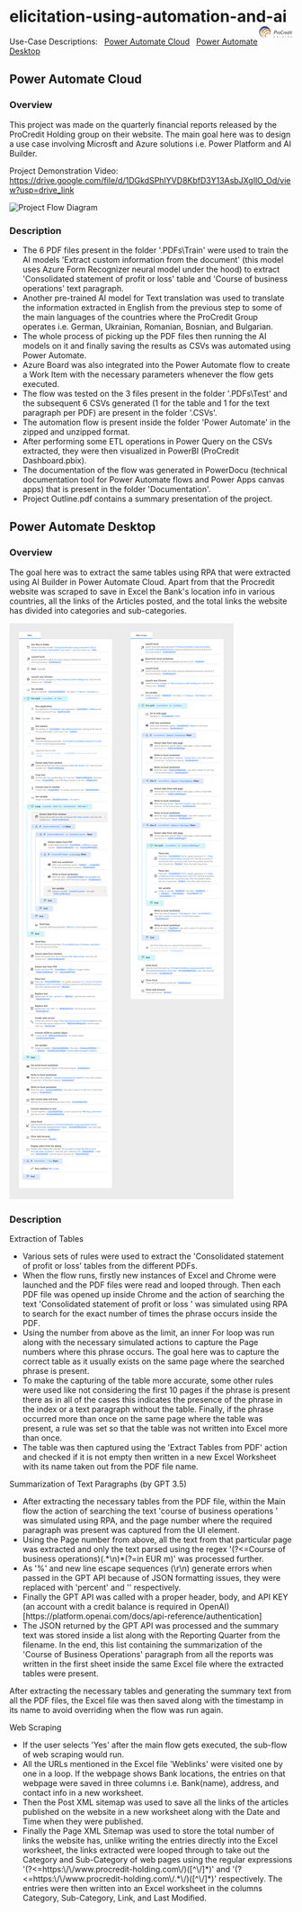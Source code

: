 # elicitation-using-automation-and-ai <img src='./Power_Automate_Cloud/Documentation/1200px-ProCredit_Holding_logo.png' width="12%" alt="Company logo" align="right"> 
Use-Case Descriptions: &nbsp;&nbsp;<a href="#PACLoud">Power Automate Cloud</a> &nbsp;&nbsp;<a href="#PADesktop">Power Automate Desktop</a>
## Power Automate Cloud
### Overview
This project was made on the quarterly financial reports released by the ProCredit Holding group on their website.
The main goal here was to design a use case involving Microsft and Azure solutions i.e. Power Platform and AI Builder.

Project Demonstration Video: https://drive.google.com/file/d/1DGkdSPhIYVD8KbfD3Y13AsbJXgIlO_Od/view?usp=drive_link

<img src='./Power_Automate_Cloud/Documentation/flow-detailed.svg' alt="Project Flow Diagram">

### Description
<ul>
  <a id="PACLoud"><li>The 6 PDF files present in the folder '.PDFs\Train' were used to train the AI models 'Extract custom information from the document' (this model uses Azure Form Recognizer neural model under the hood) to extract 'Consolidated statement of profit or loss' table and 'Course of business operations' text paragraph.</li></a>
  <li>Another pre-trained AI model for Text translation was used to translate the information extracted in English from the previous step to some of the main languages of the countries where the ProCredit Group operates i.e. German, Ukrainian, Romanian, Bosnian, and Bulgarian.</li>
  <li>The whole process of picking up the PDF files then running the AI models on it and finally saving the results as CSVs was automated using Power Automate.</li>
  <li>Azure Board was also integrated into the Power Automate flow to create a Work Item with the necessary parameters whenever the flow gets executed.</li>
  <li>The flow was tested on the 3 files present in the folder '.PDFs\Test' and the subsequent 6 CSVs generated (1 for the table and 1 for the text paragraph per PDF) are present in the folder '.CSVs'.</li>
  <li>The automation flow is present inside the folder 'Power Automate' in the zipped and unzipped format.</li>
  <li>After performing some ETL operations in Power Query on the CSVs extracted, they were then visualized in PowerBI (ProCredit Dashboard.pbix).</li>
  <li>The documentation of the flow was generated in PowerDocu (technical documentation tool for Power Automate flows and Power Apps canvas apps) that is present in the folder 'Documentation'.</li>
  <li>Project Outline.pdf contains a summary presentation of the project.</li>
</ul>

## Power Automate Desktop
### Overview
<p>The goal here was to extract the same tables using RPA that were extracted using AI Builder in Power Automate Cloud. Apart from that the Procredit website was scraped to save in Excel the Bank's location info in various countries, all the links of the Articles posted, and the total links the website has divided into categories and sub-categories.</p>
<img src='./Power_Automate_Desktop/Flow.png' alt="PA_Desktop Flows Image">

### Description
<a id="PADesktop"><p>Extraction of Tables</p></a>
<ul>
<li>Various sets of rules were used to extract the 'Consolidated statement of profit or loss' tables from the different PDFs.</li>
<li>When the flow runs, firstly new instances of Excel and Chrome were launched and the PDF files were read and looped through. Then each PDF file was opened up inside Chrome and the action of searching the text 'Consolidated statement of profit or loss ' was simulated using RPA to search for the exact number of times the phrase occurs inside the PDF.</li>
<li>Using the number from above as the limit, an inner For loop was run along with the necessary simulated actions to capture the Page numbers where this phrase occurs. The goal here was to capture the correct table as it usually exists on the same page where the searched phrase is present.</li>
<li>To make the capturing of the table more accurate, some other rules were used like not considering the first 10 pages if the phrase is present there as in all of the cases this indicates the presence of the phrase in the index or a text paragraph without the table. Finally, if the phrase occurred more than once on the same page where the table was present, a rule was set so that the table was not written into Excel more than once.</li>
<li>The table was then captured using the 'Extract Tables from PDF' action and checked if it is not empty then written in a new Excel Worksheet with its name taken out from the PDF file name. </li>
</ul>

<p>Summarization of Text Paragraphs (by GPT 3.5)</p>
<ul>
<li>After extracting the necessary tables from the PDF file, within the Main flow the action of searching the text 'course of business operations ' was simulated using RPA, and the page number where the required paragraph was present was captured from the UI element.</li>
<li>Using the Page number from above, all the text from that particular page was extracted and only the text parsed using the regex '(?<=Course of business operations)(.*\n)*(?=in EUR m)' was processed further.</li>
<li>As '%' and new line escape sequences (\r\n) generate errors when passed in the GPT API because of JSON formatting issues, they were replaced with 'percent' and '' respectively.</li>
<li>Finally the GPT API was called with a proper header, body, and API KEY (an account with a credit balance is required in OpenAI) [https://platform.openai.com/docs/api-reference/authentication]</li>
<li>The JSON returned by the GPT API was processed and the summary text was stored inside a list along with the Reporting Quarter from the filename. In the end, this list containing the summarization of the 'Course of Business Operations' paragraph from all the reports was written in the first sheet inside the same Excel file where the extracted tables were present.</li>
</ul>

<p>After extracting the necessary tables and generating the summary text from all the PDF files, the Excel file was then saved along with the timestamp in its name to avoid overriding when the flow was run again.</p>

<p>Web Scraping</p>
<ul>
<li> If the user selects 'Yes' after the main flow gets executed, the sub-flow of web scraping would run.</li>
<li> All the URLs mentioned in the Excel file 'Weblinks' were visited one by one in a loop. If the webpage shows Bank locations, the entries on that webpage were saved in three columns i.e. Bank(name), address, and contact info in a new worksheet.</li>
<li> Then the Post XML sitemap was used to save all the links of the articles published on the website in a new worksheet along with the Date and Time when they were published.</li>
<li> Finally the Page XML Sitemap was used to store the total number of links the website has, unlike writing the entries directly into the Excel worksheet, the links extracted were looped through to take out the Category and Sub-Category of web pages using the regular expressions '(?<=https:\/\/www.procredit-holding.com\/)([^\/]*)' and '(?<=https:\/\/www.procredit-holding.com\/.*\/)([^\/]*)' respectively. The entries were then written into an Excel worksheet in the columns Category, Sub-Category, Link, and Last Modified.</li>
</ul>
